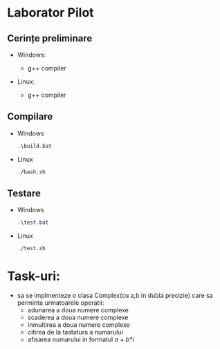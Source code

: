 # Laborator Pilot

## Cerințe preliminare
  - Windows:
    - g++ compiler
    
  - Linux:
    - g++ compiler
## Compilare
- Windows
  ```powershell
  .\build.bat
  ```
- Linux
  ```bash
  ./bash.sh
  ```

## Testare
  - Windows
    ```powershell
    .\test.bat
    ```
  - Linux
    ```bash
    ./test.sh
    ```

# Task-uri:

- sa se implmenteze o clasa Complex(cu a,b in dubla precizie) care sa perminta urmatoarele operatii:
  - adunarea a doua numere complexe
  - scaderea a doua numere complexe
  - inmultirea a doua numere complexe
  - citirea de la tastatura a numarului
  - afisarea numarului in formatul _a + b\*i_


